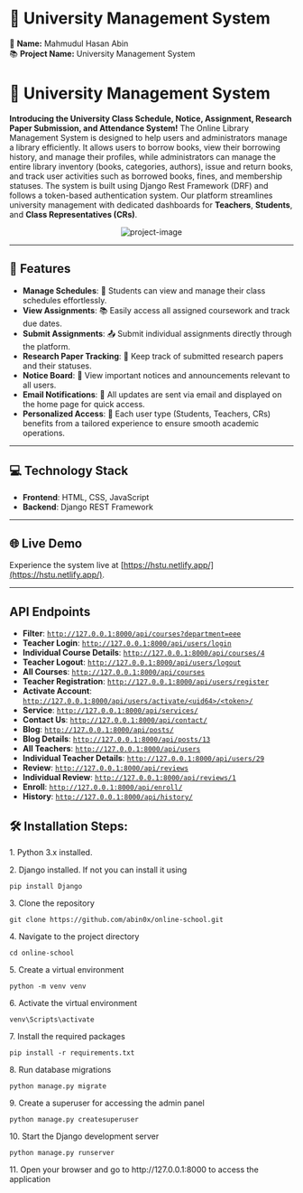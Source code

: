 # 🌟 University Management System

👤 **Name:** Mahmudul Hasan Abin  
📚 **Project Name:** University Management System
# 🌟 University Management System

**Introducing the University Class Schedule, Notice, Assignment, Research Paper Submission, and Attendance System!**
The Online Library Management System is designed to help users and administrators manage a library efficiently. It allows users to borrow books, view their borrowing history, and manage their profiles, while administrators can manage the entire library inventory (books, categories, authors), issue and return books, and track user activities such as borrowed books, fines, and membership statuses. The system is built using Django Rest Framework (DRF) and follows a token-based authentication system.
Our platform streamlines university management with dedicated dashboards for **Teachers**, **Students**, and **Class Representatives (CRs)**. 

<p align="center"><img src="https://i.ibb.co.com/qMhcXzP/all-devices-black.png" alt="project-image"></p>

---

## 🚀 Features

- **Manage Schedules**: 📅 Students can view and manage their class schedules effortlessly.
- **View Assignments**: 📚 Easily access all assigned coursework and track due dates.
- **Submit Assignments**: 📤 Submit individual assignments directly through the platform.
- **Research Paper Tracking**: 📑 Keep track of submitted research papers and their statuses.
- **Notice Board**: 📣 View important notices and announcements relevant to all users.
- **Email Notifications**: 📧 All updates are sent via email and displayed on the home page for quick access.
- **Personalized Access**: 👥 Each user type (Students, Teachers, CRs) benefits from a tailored experience to ensure smooth academic operations.

---

## 💻 Technology Stack

- **Frontend**: HTML, CSS, JavaScript
- **Backend**: Django REST Framework

---

## 🌐 Live Demo

Experience the system live at [https://hstu.netlify.app/](https://hstu.netlify.app/).

---

## API Endpoints

- **Filter**: [`http://127.0.0.1:8000/api/courses?department=eee`](http://127.0.0.1:8000/api/courses?department=eee)
- **Teacher Login**: [`http://127.0.0.1:8000/api/users/login`](http://127.0.0.1:8000/api/users/login)
- **Individual Course Details**: [`http://127.0.0.1:8000/api/courses/4`](http://127.0.0.1:8000/api/courses/4)
- **Teacher Logout**: [`http://127.0.0.1:8000/api/users/logout`](http://127.0.0.1:8000/api/users/logout)
- **All Courses**: [`http://127.0.0.1:8000/api/courses`](http://127.0.0.1:8000/api/courses)
- **Teacher Registration**: [`http://127.0.0.1:8000/api/users/register`](http://127.0.0.1:8000/api/users/register)
- **Activate Account**: [`http://127.0.0.1:8000/api/users/activate/<uid64>/<token>/`](http://127.0.0.1:8000/api/users/activate/<uid64>/<token>/)
- **Service**: [`http://127.0.0.1:8000/api/services/`](http://127.0.0.1:8000/api/services/)
- **Contact Us**: [`http://127.0.0.1:8000/api/contact/`](http://127.0.0.1:8000/api/contact/)
- **Blog**: [`http://127.0.0.1:8000/api/posts/`](http://127.0.0.1:8000/api/posts/)
- **Blog Details**: [`http://127.0.0.1:8000/api/posts/13`](http://127.0.0.1:8000/api/posts/13)
- **All Teachers**: [`http://127.0.0.1:8000/api/users`](http://127.0.0.1:8000/api/users)
- **Individual Teacher Details**: [`http://127.0.0.1:8000/api/users/29`](http://127.0.0.1:8000/api/users/29)
- **Review**: [`http://127.0.0.1:8000/api/reviews`](http://127.0.0.1:8000/api/reviews)
- **Individual Review**: [`http://127.0.0.1:8000/api/reviews/1`](http://127.0.0.1:8000/api/reviews/1)
- **Enroll**: [`http://127.0.0.1:8000/api/enroll/`](http://127.0.0.1:8000/api/enroll/)
- **History**: [`http://127.0.0.1:8000/api/history/`](http://127.0.0.1:8000/api/history/)



<h2>🛠️ Installation Steps:</h2>

<p>1. Python 3.x installed.</p>

<p>2. Django installed. If not you can install it using</p>

```
pip install Django
```

<p>3. Clone the repository</p>

```
git clone https://github.com/abin0x/online-school.git
```

<p>4. Navigate to the project directory</p>

```
cd online-school
```

<p>5. Create a virtual environment</p>

```
python -m venv venv
```

<p>6. Activate the virtual environment</p>

```
venv\Scripts\activate
```

<p>7. Install the required packages</p>

```
pip install -r requirements.txt
```

<p>8. Run database migrations</p>

```
python manage.py migrate
```

<p>9. Create a superuser for accessing the admin panel</p>

```
python manage.py createsuperuser
```

<p>10. Start the Django development server</p>

```
python manage.py runserver
```

<p>11. Open your browser and go to http://127.0.0.1:8000 to access the application</p>
